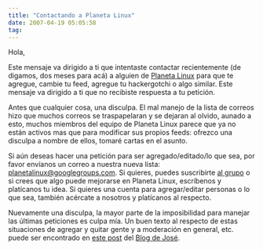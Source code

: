 ```yaml
---
title: "Contactando a Planeta Linux"
date: 2007-04-19 05:05:58
tag: 
---
```

<p>Hola,</p>
<p>
Este mensaje va dirigido a ti que intentaste contactar recientemente (de digamos, dos meses para acá) a alguien de <a href="http://www.planetalinux.org/" target="_blank">Planeta Linux</a> para que te agregue, cambie tu feed, agregue tu hackergotchi o algo similar. Este mensaje va dirigido a ti que no recibiste respuesta a tu petición.

Antes que cualquier cosa, una disculpa. El mal manejo de la lista de correos hizo que muchos correos se traspapelaran y se dejaran al olvido, aunado a esto, muchos miembros del equipo de Planeta Linux parece que ya no están activos mas que para modificar sus propios feeds: ofrezco una disculpa a nombre de ellos, tomaré cartas en el asunto.

Si aún deseas hacer una petición para ser agregado/editado/lo que sea, por favor envíanos un correo a nuestra nueva lista: <a href="mailto:planetalinux@googlegroups.com" target="_blank">planetalinux@googlegroups.com</a>. Si quieres, puedes suscribirte <a href="http://groups.google.com/group/planetalinux" target="_blank">al grupo</a> o si crees que algo puede mejorarse en Planeta Linux, escríbenos y platícanos tu idea. Si quieres una cuenta para agregar/editar personas o lo que sea, también acércate a nosotros y platícanos al respecto.

Nuevamente una disculpa, la mayor parte de la imposibilidad para manejar las últimas peticiones es culpa mía. Un buen texto al respecto de estas situaciones de agregar y quitar gente y a moderación en general, etc. puede ser encontrado en <a href="http://blog.bureado.com.ve/?p=396" target="_blank">este post</a> del <a href="http://blog.bureado.com.ve/" target="_blank">Blog de José</a>. </p>
